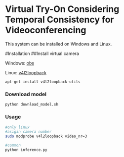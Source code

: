 # Virtual Try-On Considering Temporal Consistency for Videoconferencing
This system can be installed on Windows and Linux.

#Installation
##Install virtual camera

Windows: [obs](https://obsproject.com/) 

Linux: [v4l2loopback](https://github.com/umlaeute/v4l2loopback)
```
apt-get install v4l2loopback-utils
```
### Download model
```
python download_model.sh 
```
### Usage
```sh
#only linux
#asigin camera number
sudo modprobe v4l2loopback video_nr=3 

#common
python inference.py


